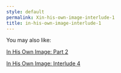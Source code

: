 ```yaml
---
style: default
permalink: Xin-his-own-image-interlude-1
title: in-his-own-image-interlude-1
---
```

You may also like:

[In His Own Image: Part 2](http://scp-wiki.net/in-his-own-image-part-2)

[In His Own Image: Interlude 4](http://scp-wiki.net/in-his-own-image-interlude-4)
